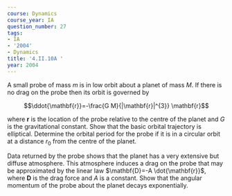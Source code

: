 ```yaml
---
course: Dynamics
course_year: IA
question_number: 27
tags:
- IA
- '2004'
- Dynamics
title: '4.II.10A '
year: 2004
---
```



A small probe of mass $m$ is in low orbit about a planet of mass $M$. If there is no drag on the probe then its orbit is governed by

$$\ddot{\mathbf{r}}=-\frac{G M}{|\mathbf{r}|^{3}} \mathbf{r}$$

where $\mathbf{r}$ is the location of the probe relative to the centre of the planet and $G$ is the gravitational constant. Show that the basic orbital trajectory is elliptical. Determine the orbital period for the probe if it is in a circular orbit at a distance $r_{0}$ from the centre of the planet.

Data returned by the probe shows that the planet has a very extensive but diffuse atmosphere. This atmosphere induces a drag on the probe that may be approximated by the linear law $\mathbf{D}=-A \dot{\mathbf{r}}$, where $\mathbf{D}$ is the drag force and $A$ is a constant. Show that the angular momentum of the probe about the planet decays exponentially.